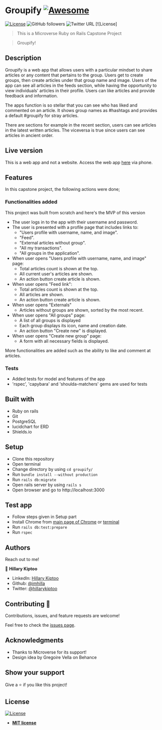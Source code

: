 # Groupify [![Awesome](https://cdn.rawgit.com/sindresorhus/awesome/d7305f38d29fed78fa85652e3a63e154dd8e8829/media/badge.svg)](https://github.com/imhilla/groupify)

[![License](https://img.shields.io/badge/License-MIT-green.svg)]()
![GitHub followers](https://img.shields.io/github/followers/imhilla?label=imhilla&style=social)
![Twitter URL](https://img.shields.io/twitter/follow/hillarykiptoo_?label=Follow&style=social) [![License]

> This is a Microverse Ruby on Rails Capstone Project

> Groupify!

## Description

Groupify is a web app that allows users with a particular mindset to share articles or any content that pertains to the group. Users get to create groups, then create articles under that group name and image. Users of the app can see all articles in the feeds section, while having the opportunity to view individuals' articles in their profile. Users can like articles and provide feedback and information. 

The apps function is so stellar that you can see who has liked and commented on an article. It shows group names as #hashtags and provides a default #groupify for stray articles.

There are sections for example in the recent section, users can see articles in the latest written articles. The viceversa is true since users can see articles in ancient order.



## Live version

This is a web app and not a website. Access the web app <a href="https://groupify-hilla.herokuapp.com/">here</a> via phone.



## Features

In this capstone project, the following actions were done;

### Functionalities added

This project was built from scratch and here's the MVP of this version
- The user logs in to the app with their username and password.
- The user is presented with a profile page that includes links to:
   - "Users profile with username, name, and image".
   - "Feed".
   - "External articles without group".
   - "All my transactions".
   - "All groups in the application".
- When user opens "Users profile with username, name, and image" page:
   - Total articles count is shown at the top.
   - All current user's articles are shown.
   - An action button create article is shown.
- When user opens "Feed link":
   - Total articles count is shown at the top.
   - All articles are shown.
   - An action button create article is shown.
- When user opens "Externals"
   - Articles without groups are shown, sorted by the most recent.
- When user opens "All groups" page:
   - A list of all groups is displayed
   - Each group displays its icon, name and creation date.
   - An action button "Create new" is displayed.
- When user opens "Create new group" page:
   - A form with all necessary fields is displayed.
 
More functionalities are added such as the ability to like and comment at articles.
 


### Tests

- Added tests for model and features of the app
- 'rspec', 'capybara' and 'shoulda-matchers' gems are used for tests

## Built with

- Ruby on rails
- Git
- PostgreSQL
- lucidchart for ERD
- Shields.io

## Setup

- Clone this repository
- Open terminal
- Change directory by using `cd groupify/`
- Run `bundle install --without production`
- Run `rails db:migrate`
- Open rails server by using `rails s`
- Open browser and go to http://localhost:3000

## Test app

- Follow steps given in Setup part
- Install Chrome from [main page of Chrome](https://www.google.com/chrome/) or [terminal](https://linuxize.com/post/how-to-install-google-chrome-web-browser-on-ubuntu-18-04/) 
- Run `rails db:test:prepare`
- Run `rspec`

## Authors

Reach out to me!

👤 **Hillary Kiptoo**

- LinkedIn: [Hillary Kiptoo](https://www.linkedin.com/in/hillarykiptoo)
- Github: [@imhilla](https://github.com/imhilla)
- Twitter: [@hillarykiptoo](https://twitter.com/hillarykiptoo_)

## Contributing 🤝

Contributions, issues, and feature requests are welcome!

Feel free to check the [issues page](https://github.com/imhilla/groupify/issues).

## Acknowledgments

- Thanks to Microverse for its support!
- Design idea by Gregoire Vella on Behance

## Show your support

Give a ⭐️ if you like this project!

## License

[![License](http://img.shields.io/:license-mit-blue.svg?style=flat-square)](http://badges.mit-license.org)

- **[MIT license](http://opensource.org/licenses/mit-license.php)**
